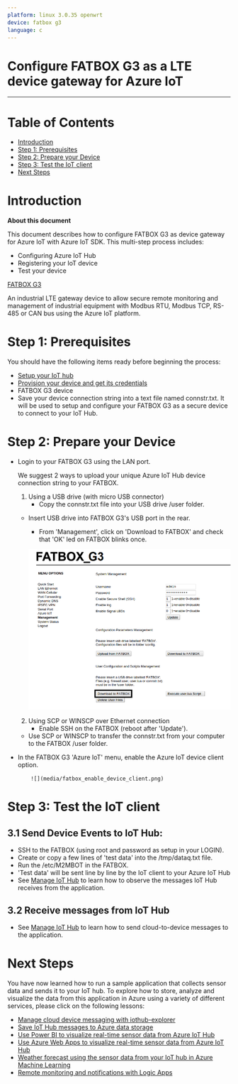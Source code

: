 ```yaml
---
platform: linux 3.0.35 openwrt
device: fatbox g3
language: c
---
```


Configure FATBOX G3 as a LTE device gateway for Azure IoT
===
---

# Table of Contents

-   [Introduction](#Introduction)
-   [Step 1: Prerequisites](#Prerequisites)
-   [Step 2: Prepare your Device](#PrepareDevice)
-   [Step 3: Test the IoT client](#Test)
-   [Next Steps](#NextSteps)

<a name="Introduction"></a>
# Introduction

**About this document**

This document describes how to configure FATBOX G3 as device gateway for Azure IoT with Azure IoT SDK. This multi-step process includes:
-   Configuring Azure IoT Hub
-   Registering your IoT device
-   Test your device

<a href="http://www.amplified.com.au/#!4gltegateway/c192n">FATBOX G3</a>

An industrial LTE gateway device to allow secure remote monitoring and management of industrial equipment with Modbus RTU, Modbus TCP, RS-485 or CAN bus using the Azure IoT platform.

<a name="Prerequisites"></a>
# Step 1: Prerequisites

You should have the following items ready before beginning the process:

-   [Setup your IoT hub][lnk-setup-iot-hub]
-   [Provision your device and get its credentials][lnk-manage-iot-hub]
-   FATBOX G3 device
-   Save your device connection string into a text file named connstr.txt. It will be used to setup and configure your FATBOX G3 as a secure device to connect to your IoT Hub.

<a name="PrepareDevice"></a>
# Step 2: Prepare your Device

-   Login to your FATBOX G3 using the LAN port.

    We suggest 2 ways to upload your unique Azure IoT Hub device connection string to your FATBOX.

    1)  Using a USB drive (with micro USB connector)
        -   Copy the connstr.txt file into your USB drive /user folder.
	-   Insert USB drive into FATBOX G3's USB port in the rear.
        -   From 'Management', click on 'Download to FATBOX' and check that 'OK' led on FATBOX blinks once.
	
	    ![](media/download_to_fatbox.png)
	    
    2)  Using SCP or WINSCP over Ethernet connection
        -   Enable SSH on the FATBOX (reboot after 'Update').
	-   Use SCP or WINSCP to transfer the connstr.txt from your computer to the FATBOX /user folder. 
-   In the FATBOX G3 'Azure IoT' menu, enable the Azure IoT device client option.

            ![](media/fatbox_enable_device_client.png)
	    

<a name="Test"></a>
# Step 3: Test the IoT client

## 3.1 Send Device Events to IoT Hub:

-   SSH to the FATBOX (using root and password as setup in your LOGIN).
-   Create or copy a few lines of 'test data' into the /tmp/dataq.txt file.
-   Run the /etc/M2MBOT in the FATBOX.
-	'Test data' will be sent line by line by the IoT client to your Azure IoT Hub  
-   See [Manage IoT Hub][lnk-manage-iot-hub] to learn how to observe the messages IoT Hub receives from the application.

## 3.2 Receive messages from IoT Hub

-   See [Manage IoT Hub][lnk-manage-iot-hub] to learn how to send cloud-to-device messages to the application.


<a name="NextSteps"></a>
# Next Steps

You have now learned how to run a sample application that collects sensor data and sends it to your IoT hub. To explore how to store, analyze and visualize the data from this application in Azure using a variety of different services, please click on the following lessons:

-   [Manage cloud device messaging with iothub-explorer]
-   [Save IoT Hub messages to Azure data storage]
-   [Use Power BI to visualize real-time sensor data from Azure IoT Hub]
-   [Use Azure Web Apps to visualize real-time sensor data from Azure IoT Hub]
-   [Weather forecast using the sensor data from your IoT hub in Azure Machine Learning]
-   [Remote monitoring and notifications with Logic Apps]   

[Manage cloud device messaging with iothub-explorer]: https://docs.microsoft.com/en-us/azure/iot-hub/iot-hub-explorer-cloud-device-messaging
[Save IoT Hub messages to Azure data storage]: https://docs.microsoft.com/en-us/azure/iot-hub/iot-hub-store-data-in-azure-table-storage
[Use Power BI to visualize real-time sensor data from Azure IoT Hub]: https://docs.microsoft.com/en-us/azure/iot-hub/iot-hub-live-data-visualization-in-power-bi
[Use Azure Web Apps to visualize real-time sensor data from Azure IoT Hub]: https://docs.microsoft.com/en-us/azure/iot-hub/iot-hub-live-data-visualization-in-web-apps
[Weather forecast using the sensor data from your IoT hub in Azure Machine Learning]: https://docs.microsoft.com/en-us/azure/iot-hub/iot-hub-weather-forecast-machine-learning
[Remote monitoring and notifications with Logic Apps]: https://docs.microsoft.com/en-us/azure/iot-hub/iot-hub-monitoring-notifications-with-azure-logic-apps
[lnk-setup-iot-hub]: ../setup_iothub.md
[lnk-manage-iot-hub]: ../manage_iot_hub.md

